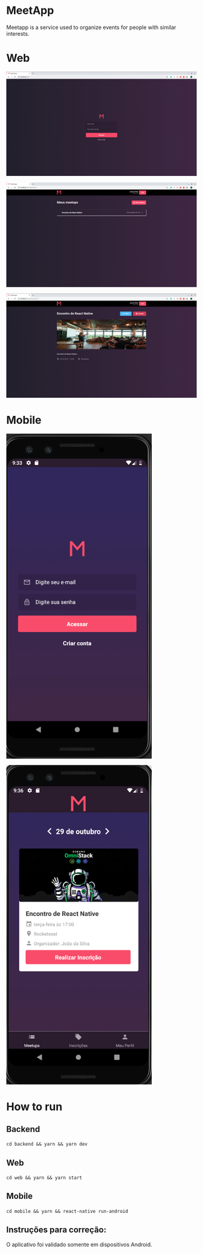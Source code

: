 # MeetApp

Meetapp is a service used to organize events for people with similar interests.

# Web

![Screenshot](login.png)

![Screenshot](dashboard.png)

![Screenshot](detail.png)

# Mobile

![Screenshot](login-mobile.png)

![Screenshot](dashboard-mobile.png)

# How to run

## Backend

`cd backend && yarn && yarn dev`

## Web

`cd web && yarn && yarn start`

## Mobile

`cd mobile && yarn && react-native run-android`

## Instruções para correção:

O aplicativo foi validado somente em dispositivos Android.

